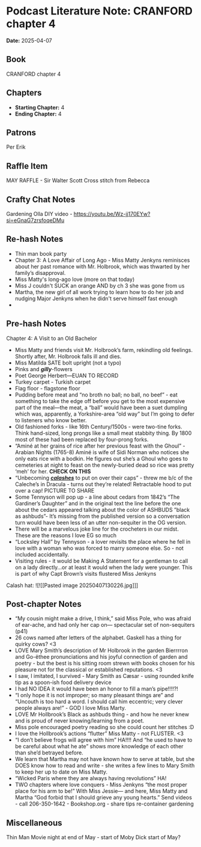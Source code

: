 # Podcast Literature Note: CRANFORD chapter 4

**Date:** 2025-04-07

## Book
CRANFORD chapter 4 

## Chapters
- **Starting Chapter:** 4
- **Ending Chapter:** 4

## Patrons
Per Erik

## Raffle Item
MAY RAFFLE - Sir Walter Scott Cross stitch from Rebecca

## Crafty Chat Notes
Gardening Olla DIY video - https://youtu.be/Wz-jj170EYw?si=eGnaG7zrsfoqeDMu

## Re-hash Notes
- Thin man book party 
- Chapter 3: A Love Affair of Long Ago - Miss Matty Jenkyns reminisces about her past romance with Mr. Holbrook, which was thwarted by her family’s disapproval. 
- Miss Matty's long-ago love (more on that today)
- Miss J couldn't SUCK an orange AND by ch 3 she was gone from us
- Martha, the new girl of all work trying to learn how to do her job and nudging Major Jenkyns when he didn't serve himself fast enough
- 


## Pre-hash Notes
Chapter 4: A Visit to an Old Bachelor
- Miss Matty and friends visit Mr. Holbrook’s farm, rekindling old feelings. Shortly after, Mr. Holbrook falls ill and dies.
- Miss Matilda SATE bolt upright (not a typo)
- Pinks and ***gilly***-flowers
- Poet George Herbert—EUAN TO RECORD
- Turkey carpet - Turkish carpet
- Flag floor - flagstone floor
- Pudding before meat and “no broth no ball; no ball, no beef” - eat something to take the edge off before you get to the most expensive part of the meal—the meat, a “ball” would have been a suet dumpling which was, apparently, a Yorkshire-area “old way” but I’m going to defer to listeners who know better.
- Old fashioned forks - like 16th Century/1500s - were two-tine forks. Think hand-sized, long prongs like a small meat stabbity thing. By 1800 most of these had been replaced by four-prong forks.
- “Aminé at her grains of rice after her previous feast with the Ghoul” - Arabian Nights (1765-8) Aminé is wife of Sidi Norman who notices she only eats rice with a bodkin. He figures out she’s a Ghoul who goes to cemeteries at night to feast on the newly-buried dead so rice was pretty ‘meh’ for her. **CHECK ON THIS**
- “Unbecoming [***calashes***](https://collections.mfa.org/objects/116425) to put on over their caps” - threw me b/c of the Caleche’s in Dracula - turns out they’re related! Retractable hood to put over a cap! PICTURE TO SHARE
- Some Tennyson will pop up - a line about cedars from 1842’s “The Gardiner’s Daughter” and in the original text the line before the one about the cedars appeared talking about the color of ASHBUDS ”black as ashbuds”- It’s missing from the published version so a conversation turn would have been less of an utter non-sequiter in the OG version.
- There will be a marvelous joke line for the crocheters in our midst. These are the reasons I love EG so much
- “Locksley Hall” by Tennyson - a lover revisits the place where he fell in love with a woman who was forced to marry someone else. So - not included accidentally.
- Visiting rules - it would be Making A Statement for a gentleman to call on a lady directly…or at least it would when the lady were younger. This is part of why Capt Brown’s visits flustered Miss Jenkyns

Calash hat: ![![[Pasted image 20250407130226.jpg]]]
## Post-chapter Notes
- “My cousin might make a drive, I think,” said Miss Pole, who was afraid of ear-ache, and had only her cap on— spectacular set of non-sequiters (p41)
- 26 cows named after letters of the alphabet. Gaskell has a thing for quirky cows? <3 
- LOVE Mary Smith’s description of Mr Holbrook in the garden Bierrrron and Go-ëthee pronunciations and his joyful connection of garden and poetry - but the best is his sitting room strewn with books chosen for his pleasure not for the classical or established reputations. <3
- I saw, I imitated, I survived - Mary Smith as Cæsar - using rounded knife tip as a spoon-ish food delivery device
- I had NO IDEA it would have been an honor to fill a man’s pipe!!!!?!
- “I only hope it is not improper; so many pleasant things are” and “Uncouth is too hard a word. I should call him eccentric; very clever people always are!” - GOD I love Miss Marty.
- LOVE Mr Hollbrook’s Black as ashbuds thing - and how he never knew and is proud of never knowing/learning from a poet.
- Miss pole encouraged poetry reading so she could count her stitches :D 
- I love the Hollbrook’s actions “flutter” Miss Matty - not FLUSTER. <3 
- “I don’t believe frogs will agree with him” HA!!!! And “he used to have to be careful about what he ate” shows more knowledge of each other than she’d betrayed before.
- We learn that Martha may not have known how to serve at table, but she DOES know how to read and write - she writes a few lines to Mary Smith to keep her up to date on Miss Matty.
- “Wicked Paris where they are always having revolutions” HA!
- TWO chapters where love conquers - Miss Jenkyns “the most proper place for his arm to be!” With Miss Jessie— and here, Miss Matty and Martha “God forbid that I should grieve any young hearts.”
Send videos - call 206-350-1642 - Bookshop.org - share tips re-container gardening

## Miscellaneous
Thin Man Movie night at end of May - start of Moby Dick start of May?
